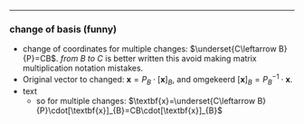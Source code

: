 
---
### change of basis (funny)
- change of coordinates for multiple changes: $\underset{C\leftarrow B}{P}=CB$. _from $B$ to $C$_ is better written this avoid making matrix multiplication notation mistakes.
- Original vector to changed: $\textbf{x}=P_{B}\cdot[\textbf{x}]_{B}$, and omgekeerd $[\textbf{x}]_{B}=P_{B}^{-1}\cdot\textbf{x}$.
- text
	- so for multiple changes: $\textbf{x}=\underset{C\leftarrow B}{P}\cdot[\textbf{x}]_{B}=CB\cdot[\textbf{x}]_{B}$ 

